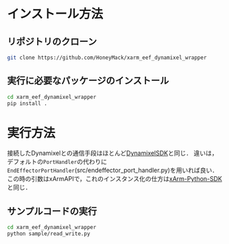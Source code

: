 # インストール方法
## リポジトリのクローン
```bash
git clone https://github.com/HoneyMack/xarm_eef_dynamixel_wrapper
```

## 実行に必要なパッケージのインストール
```bash
cd xarm_eef_dynamixel_wrapper
pip install .
```

# 実行方法
接続したDynamixelとの通信手段はほとんど[DynamixelSDK](https://github.com/ROBOTIS-GIT/DynamixelSDK/tree/main/python)と同じ．
違いは，デフォルトの`PortHandler`の代わりに`EndEffectorPortHandler`(src/endeffector_port_handler.py)を用いれば良い．
この時の引数はxArmAPIで，これのインスタンス化の仕方は[xArm-Python-SDK](https://github.com/xArm-Developer/xArm-Python-SDK)と同じ．

## サンプルコードの実行
```bash
cd xarm_eef_dynamixel_wrapper
python sample/read_write.py
```